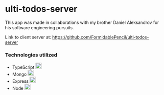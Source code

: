 # ulti-todos-server

This app was made in collaborations with my brother Daniel Aleksandrov for his software engineering pursuits.

Link to client server at: https://github.com/FormidablePencil/ulti-todos-server

### Technologies utilized

- TypeScript <img src="https://i.ibb.co/RBfMh8f/typescript.png" width="20" title="hover text">
- Mongo <img src="https://i.ibb.co/mqJXvJq/mongodb.png" width="20" title="hover text">
- Express <img src="https://i.ibb.co/CJfJN1D/express-Logo.png" width="20" title="hover text">
- Node <img src="https://i.ibb.co/Pm9X8Jq/Node.png" width="20" title="hover text">
